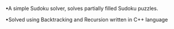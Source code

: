 •A simple Sudoku solver, solves partially filled Sudoku puzzles.

•Solved using Backtracking and Recursion written in C++ language
